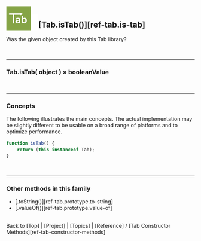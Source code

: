 <a name="top" ></a>

<img src="../img/tab-logo128.png" alt="Tab logo" align="left" style="float:left; margin-top:-22px;" height="66" /><img src="../img/1x1.png" align="left" style="float:left;" height="44" width="20" />
## [Tab.isTab()][ref-tab.is-tab]

Was the given object created by this Tab library?

<br />

---
### Tab.isTab( object ) » booleanValue

<br />

---
### Concepts

The following illustrates the main concepts.  The actual implementation may be slightly different to be usable on a broad range of platforms and to optimize performance.

````javascript
function isTab() {
    return (this instanceof Tab);
}
````

<br />

---
### Other methods in this family

*   [.toString()][ref-tab.prototype.to-string]
*   [.valueOf()][ref-tab.prototype.value-of]



<br /> Back to [Top] | [Project] | [Topics] | [Reference] / [Tab Constructor Methods][ref-tab-constructor-methods] <br />
